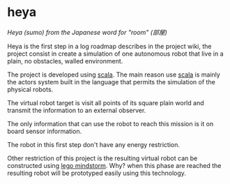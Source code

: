 heya
======

_Heya (sumo) from the Japanese word for "room" (部屋)_

Heya is the first step in a log roadmap describes in the project wiki, the project consist in create a simulation of one autonomous robot that live in a plain, no obstacles, walled environment.

The project is developed using [scala](http://www.scala-lang.org/). The main reason use [scala](http://www.scala-lang.org/) is mainly the actors system built in the language that permits the simulation of the physical robots.

The virtual robot target is visit all points of its square plain world and transmit the information to an external observer. 

The only information that can use the robot to reach this mission is it on board sensor information.

The robot in this first step don't have any energy restriction.

Other restriction of this project is the resulting virtual robot can be constructed using [lego mindstorm](http://www.lego.com/en-us/mindstorms/?domainredir=mindstorms.lego.com). Why? when this phase are reached the resulting robot will be prototyped easily using this technology.
